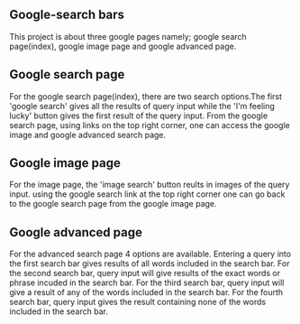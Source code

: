 Google-search bars
------------------

This project is about three google pages namely; google search page(index), google image page and google advanced page.

Google search page
------------------

For the google search page(index), there are two search options.The first 'google search' gives all the results of query input  while the 'I'm feeling lucky' button gives the first result of the query input.
From the google search page, using links on the top right corner, one can access the google image and google advanced search page.

Google image page
-----------------

For the image page, the 'image search' button reults in images of the query input.
using the google search link at the top right corner one can go back to the google search page from the google image page.

Google advanced page
--------------------

For the advanced search page 4 options are available. 
Entering a query into the first search bar gives results of all words included in the search bar. 
For the second search bar,  query input will give results of the exact words or phrase incuded in the search bar. 
For the third search bar, query input will give a result of any of the words included in the search bar.
For the fourth search bar, query input gives the result containing none of the words included in the search  bar.

